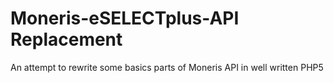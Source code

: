 Moneris-eSELECTplus-API Replacement
========================

An attempt to rewrite some basics parts of Moneris API in well written PHP5

